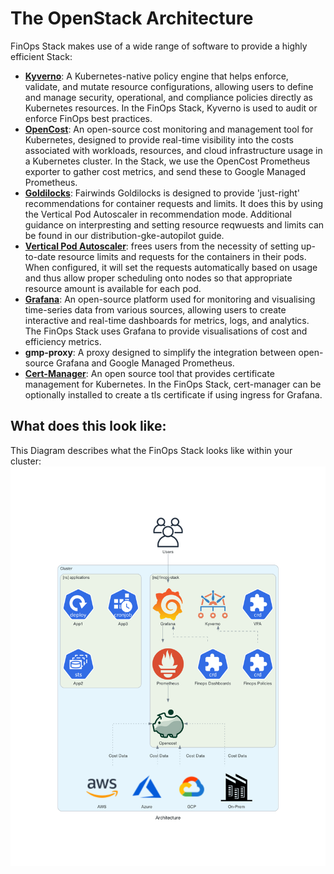 # The OpenStack Architecture

FinOps Stack makes use of a wide range of software to provide a highly efficient Stack:

- **[Kyverno](https://kyverno.io/)**: A Kubernetes-native policy engine that helps enforce, validate, and mutate resource configurations, allowing users to define and manage security, operational, and compliance policies directly as Kubernetes resources. In the FinOps Stack, Kyverno is used to audit or enforce FinOps best practices.
- **[OpenCost](https://www.opencost.io/)**: An open-source cost monitoring and management tool for Kubernetes, designed to provide real-time visibility into the costs associated with workloads, resources, and cloud infrastructure usage in a Kubernetes cluster. In the Stack, we use the OpenCost Prometheus exporter to gather cost metrics, and send these to Google Managed Prometheus. 
- **[Goldilocks](https://www.fairwinds.com/goldilocks)**: Fairwinds Goldilocks is designed to provide 'just-right' recommendations for container requests and limits. It does this by using the Vertical Pod Autoscaler in recommendation mode. Additional guidance on interpresting and setting resource reqwuests and limits can be found in our distribution-gke-autopilot guide.
- **[Vertical Pod Autoscaler](https://github.com/kubernetes/autoscaler/blob/master/vertical-pod-autoscaler/README.md)**: frees users from the necessity of setting up-to-date resource limits and requests for the containers in their pods. When configured, it will set the requests automatically based on usage and thus allow proper scheduling onto nodes so that appropriate resource amount is available for each pod.
- **[Grafana](https://grafana.com/grafana/)**: An open-source platform used for monitoring and visualising time-series data from various sources, allowing users to create interactive and real-time dashboards for metrics, logs, and analytics. The FinOps Stack uses Grafana to provide visualisations of cost and efficiency metrics.
- **gmp-proxy**: A proxy designed to simplify the integration between open-source Grafana and Google Managed Prometheus.
- **[Cert-Manager](https://cert-manager.io/)**: An open source tool that provides certificate management for Kubernetes. In the FinOps Stack, cert-manager can be optionally installed to create a tls certificate if using ingress for Grafana. 

## What does this look like:

This Diagram describes what the FinOps Stack looks like within your cluster:
![Architecture Diagram of FinOpsStack](assets/architecture.png)
